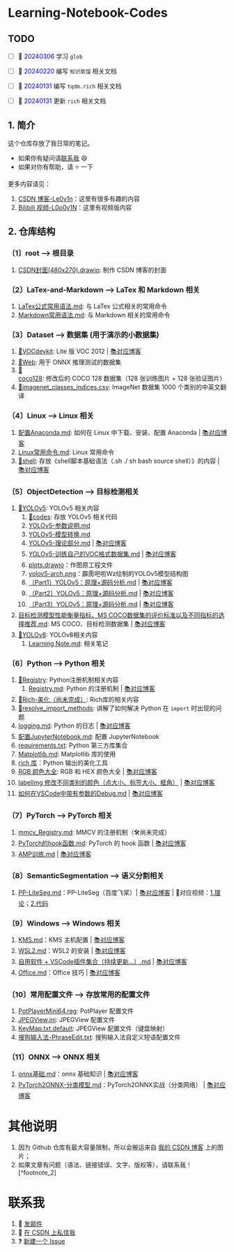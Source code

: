 # Learning-Notebook-Codes

## TODO

- [ ] 📔 <font color='blue'>20240306</font> 学习 `glob`
- [ ] 📔 <font color='blue'>20240220</font> 编写 `知识蒸馏` 相关文档
- [ ] 📔 <font color='blue'>20240131</font> 编写 `tqdm.rich` 相关文档
- [ ] 📔 <font color='blue'>20240131</font> 更新 `rich` 相关文档


## 1. 简介

这个仓库存放了我日常的笔记。
+ 如果你有疑问请[联系我](#contactme) :smile:
+ 如果对你有帮助，请 :star: 一下

更多内容请见：
1. [CSDN 博客-Le0v1n](https://blog.csdn.net/weixin_44878336)：这里有很多有趣的内容
2. [Bilibili 视频-L0o0v1N](https://space.bilibili.com/13187602)：这里有视频版内容

## 2. 仓库结构

### 〔1〕root --> 根目录

1. [CSDN封面(480x270).drawio](https://github.com/Le0v1n/Learning-Notebook-Codes/blob/main/CSDN%E5%B0%81%E9%9D%A2(480x270).drawio): 制作 CSDN 博客的封面
   
### 〔2〕LaTex-and-Markdown --> LaTex 和 Markdown 相关

1. [LaTex公式常用语法.md](https://github.com/Le0v1n/Learning-Notebook-Codes/blob/main/LaTex-and-Markdown/LaTex%E5%85%AC%E5%BC%8F%E5%B8%B8%E7%94%A8%E8%AF%AD%E6%B3%95.md): 与 LaTex 公式相关的常用命令
2. [Markdown常用语法.md](https://github.com/Le0v1n/Learning-Notebook-Codes/blob/main/LaTex-and-Markdown/Markdown%E5%B8%B8%E7%94%A8%E8%AF%AD%E6%B3%95.md): 与 Markdown 相关的常用命令

### 〔3〕Dataset --> 数据集 (用于演示的小数据集)
1. [📂VOCdevkit](https://github.com/Le0v1n/Learning-Notebook-Codes/tree/main/Datasets/VOCdevkit): Lite 版 VOC 2012 | [📚对应博客](https://blog.csdn.net/weixin_44878336/article/details/124540069)
2. [📂Web](https://github.com/Le0v1n/Learning-Notebook-Codes/tree/main/Datasets/Web): 用于 ONNX 推理测试的数据集
3. [📂coco128](https://github.com/Le0v1n/Learning-Notebook-Codes/tree/main/Datasets/coco128): 修改后的 COCO 128 数据集（128 张训练图片 + 128 张验证图片）
4. [📂imagenet_classes_indices.csv](https://github.com/Le0v1n/Learning-Notebook-Codes/blob/main/Datasets/imagenet_classes_indices.csv): ImageNet 数据集 1000 个类别的中英文翻译

### 〔4〕Linux --> Linux 相关
1. [配置Anaconda.md](https://github.com/Le0v1n/Learning-Notebook-Codes/blob/main/Linux/%E9%85%8D%E7%BD%AEAnaconda.md): 如何在 Linux 中下载、安装、配置 Anaconda | [📚对应博客](https://blog.csdn.net/weixin_44878336/article/details/133967607)
2. [Linux常用命令.md](https://github.com/Le0v1n/Learning-Notebook-Codes/blob/main/Linux/Linux%E5%B8%B8%E7%94%A8%E5%91%BD%E4%BB%A4.md): Linux 常用命令
3. [📂shell](https://github.com/Le0v1n/Learning-Notebook-Codes/tree/main/Linux/shell): 存放《shell脚本基础语法（.sh ./ sh bash source shell）》的内容 | [📚对应博客](https://blog.csdn.net/weixin_44878336/article/details/136059003)

### 〔5〕ObjectDetection --> 目标检测相关
1. [📂YOLOv5](https://github.com/Le0v1n/Learning-Notebook-Codes/tree/main/ObjectDetection/YOLOv5/): YOLOv5 相关内容
   1. [📂codes](https://github.com/Le0v1n/Learning-Notebook-Codes/tree/main/ObjectDetection/YOLOv5/codes): 存放 YOLOv5 相关代码
   2. [YOLOv5-参数说明.md](https://github.com/Le0v1n/Learning-Notebook-Codes/blob/main/ObjectDetection/YOLOv5/YOLOv5-%E5%8F%82%E6%95%B0%E8%AF%B4%E6%98%8E.md)
   3. [YOLOv5-模型转换.md](https://github.com/Le0v1n/Learning-Notebook-Codes/blob/main/ObjectDetection/YOLOv5/YOLOv5-%E6%A8%A1%E5%9E%8B%E8%BD%AC%E6%8D%A2.md)
   4. [YOLOv5-理论部分.md](https://github.com/Le0v1n/Learning-Notebook-Codes/blob/main/ObjectDetection/YOLOv5/YOLOv5-%E7%90%86%E8%AE%BA%E9%83%A8%E5%88%86.md) | [📚对应博客](https://blog.csdn.net/weixin_44878336/article/details/133901265)
   5. [YOLOv5-训练自己的VOC格式数据集.md](https://github.com/Le0v1n/Learning-Notebook-Codes/blob/main/ObjectDetection/YOLOv5/YOLOv5-%E8%AE%AD%E7%BB%83%E8%87%AA%E5%B7%B1%E7%9A%84VOC%E6%A0%BC%E5%BC%8F%E6%95%B0%E6%8D%AE%E9%9B%86.md) | [📚对应博客](https://blog.csdn.net/weixin_44878336/article/details/133915488)
   6. [plots.drawio](plots.drawio)：作图原工程文件
   7. [yolov5-arch.png](https://github.com/Le0v1n/Learning-Notebook-Codes/blob/main/ObjectDetection/YOLOv5/yolov5-arch.png)：霹雳吧啦Wz绘制的YOLOv5模型结构图
   8. [〔Part1〕YOLOv5：原理+源码分析.md](https://github.com/Le0v1n/Learning-Notebook-Codes/blob/main/ObjectDetection/YOLOv5/%E3%80%94Part1%E3%80%95YOLOv5%EF%BC%9A%E5%8E%9F%E7%90%86%2B%E6%BA%90%E7%A0%81%E5%88%86%E6%9E%90.md) | [📚对应博客](https://blog.csdn.net/weixin_44878336/article/details/136025658)
   9. [〔Part2〕YOLOv5：原理+源码分析.md](https://github.com/Le0v1n/Learning-Notebook-Codes/blob/main/ObjectDetection/YOLOv5/%E3%80%94Part2%E3%80%95YOLOv5%EF%BC%9A%E5%8E%9F%E7%90%86%2B%E6%BA%90%E7%A0%81%E5%88%86%E6%9E%90.md) | [📚对应博客](https://blog.csdn.net/weixin_44878336/article/details/136207890)
   10. [〔Part3〕YOLOv5：原理+源码分析.md](https://github.com/Le0v1n/Learning-Notebook-Codes/blob/main/ObjectDetection/YOLOv5/%E3%80%94Part3%E3%80%95YOLOv5%EF%BC%9A%E5%8E%9F%E7%90%86%2B%E6%BA%90%E7%A0%81%E5%88%86%E6%9E%90.md) | [📚对应博客](TODO)
2. [目标检测模型性能衡量指标、MS COCO数据集的评价标准以及不同指标的选择推荐.md](https://github.com/Le0v1n/Learning-Notebook-Codes/blob/main/ObjectDetection/%E7%9B%AE%E6%A0%87%E6%A3%80%E6%B5%8B%E6%A8%A1%E5%9E%8B%E6%80%A7%E8%83%BD%E8%A1%A1%E9%87%8F%E6%8C%87%E6%A0%87%E3%80%81MS%20COCO%E6%95%B0%E6%8D%AE%E9%9B%86%E7%9A%84%E8%AF%84%E4%BB%B7%E6%A0%87%E5%87%86%E4%BB%A5%E5%8F%8A%E4%B8%8D%E5%90%8C%E6%8C%87%E6%A0%87%E7%9A%84%E9%80%89%E6%8B%A9%E6%8E%A8%E8%8D%90.md): MS COCO、目标检测数据集 | [📚对应博客](https://blog.csdn.net/weixin_44878336/article/details/124650328)
3. [📂YOLOv8](https://github.com/Le0v1n/Learning-Notebook-Codes/tree/main/ObjectDetection/YOLOv8): YOLOv8相关内容
   1. [Learning Note.md](https://github.com/Le0v1n/Learning-Notebook-Codes/blob/main/ObjectDetection/YOLOv8/Learning%20Note.md): 相关笔记

### 〔6〕Python --> Python 相关
1. [📂Registry](https://github.com/Le0v1n/Learning-Notebook-Codes/tree/main/Python/Registry): Python注册机制相关内容
   1. [Registry.md](https://github.com/Le0v1n/Learning-Notebook-Codes/blob/main/Python/Registry/Registry.md): Python 的注册机制 | [📚对应博客](https://blog.csdn.net/weixin_44878336/article/details/133887655)
2. [📂Rich-美化（尚未完成）](https://github.com/Le0v1n/Learning-Notebook-Codes/tree/main/Python/Rich-%E7%BE%8E%E5%8C%96): Rich库的相关内容
3. [📂resolve_import_methods](https://github.com/Le0v1n/Learning-Notebook-Codes/tree/main/Python/resolve_import_methods): 讲解了如何解决 Python 在 `import` 时出现的问题
4. [logging.md](https://github.com/Le0v1n/Learning-Notebook-Codes/blob/main/Python/Python%E7%9A%84logging%E6%A8%A1%E5%9D%97%EF%BC%88%E6%97%A5%E5%BF%97%E3%80%81DEBUG%E3%80%81INFO%E3%80%81WARNING%E3%80%81ERROR%E3%80%81CRITICAL%EF%BC%89.md): Python 的日志 | [📚对应博客](https://blog.csdn.net/weixin_44878336/article/details/133868928)
5. [配置JupyterNotebook.md](https://github.com/Le0v1n/Learning-Notebook-Codes/blob/main/Python/%E9%85%8D%E7%BD%AEJupyterNotebook.md): 配置 JupyterNotebook
6. [requirements.txt](https://github.com/Le0v1n/Learning-Notebook-Codes/blob/main/Python/requirements.txt): Python 第三方库集合
7. [Matplotlib.md](https://github.com/Le0v1n/Learning-Notebook-Codes/blob/main/Python/Matplotlib.md): Matplotlib 库的使用
8. [rich 库](https://github.com/Le0v1n/Learning-Notebook-Codes/blob/main/Python/Rich-%E7%BE%8E%E5%8C%96/rich-%E7%BE%8E%E5%8C%96-%E5%BA%93.md)：Python 输出的美化工具
9.  [RGB 颜色大全](https://github.com/Le0v1n/Learning-Notebook-Codes/blob/main/Python/color_list.md): RGB 和 HEX 颜色大全 | [📚对应博客](https://blog.csdn.net/weixin_44878336/article/details/135003274)
10. [labelImg 修改不同类别的颜色（点大小、标签大小、框角）](https://github.com/Le0v1n/Learning-Notebook-Codes/blob/main/Python/labelImg%E4%BF%AE%E6%94%B9%E4%B8%8D%E5%90%8C%E7%B1%BB%E5%88%AB%E7%9A%84%E9%A2%9C%E8%89%B2.md) | [📚对应博客](https://blog.csdn.net/weixin_44878336/article/details/135002957)
11. [如何在VSCode中带有参数的Debug.md](https://github.com/Le0v1n/Learning-Notebook-Codes/blob/main/Python/%E5%A6%82%E4%BD%95%E5%9C%A8VSCode%E4%B8%AD%E5%B8%A6%E6%9C%89%E5%8F%82%E6%95%B0%E7%9A%84Debug.md) | [📚对应博客](https://blog.csdn.net/weixin_44878336/article/details/136252019)

### 〔7〕PyTorch --> PyTorch 相关
1. [mmcv_Registry.md](https://github.com/Le0v1n/Learning-Notebook-Codes/tree/main/PyTorch/mmcv_Registry): MMCV 的注册机制（:hammer_and_wrench:尚未完成）
2. [PyTorch的hook函数.md](https://github.com/Le0v1n/Learning-Notebook-Codes/blob/main/PyTorch/PyTorch%E7%9A%84hook%E5%87%BD%E6%95%B0%EF%BC%88register_hook%E3%80%81register_forward_hook%E3%80%81register_backward_hook%E3%80%81register_forward_pre_hook%EF%BC%89.md): PyTorch 的 hook 函数 | [📚对应博客](https://blog.csdn.net/weixin_44878336/article/details/133859089)
3. [AMP训练.md](https://github.com/Le0v1n/Learning-Notebook-Codes/blob/main/PyTorch/AMP%E8%AE%AD%E7%BB%83.md) | [📚对应博客](https://blog.csdn.net/weixin_44878336/article/details/136071842)

### 〔8〕SemanticSegmentation --> 语义分割相关
1. [PP-LiteSeg.md](https://github.com/Le0v1n/Learning-Notebook-Codes/blob/main/SemanticSegmentation/PP-LiteSeg.md)：PP-LiteSeg（百度飞桨）| [📚对应博客](https://blog.csdn.net/weixin_44878336/article/details/132211283) | 🎥对应视频：[1.理论](https://www.bilibili.com/video/BV1Xr4y1d7Y2)；[2.代码](https://www.bilibili.com/video/BV18p4y1P7dG)

### 〔9〕Windows --> Windows 相关
 1.  [KMS.md](https://github.com/Le0v1n/Learning-Notebook-Codes/blob/main/Windows/KMS%20Host.md)：KMS 主机配置 | [📚对应博客](https://blog.csdn.net/weixin_44878336/article/details/133934093)
 2.  [WSL2.md](https://github.com/Le0v1n/Learning-Notebook-Codes/blob/main/Windows/WSL2.md)：WSL2 的安装 | [📚对应博客](https://blog.csdn.net/weixin_44878336/article/details/133967607)
 3.  [自用软件 + VSCode插件集合（持续更新...）.md](https://github.com/Le0v1n/Learning-Notebook-Codes/blob/main/Windows/%E8%87%AA%E7%94%A8%E8%BD%AF%E4%BB%B6%20%2B%20VSCode%E6%8F%92%E4%BB%B6%E9%9B%86%E5%90%88%EF%BC%88%E6%8C%81%E7%BB%AD%E6%9B%B4%E6%96%B0...%EF%BC%89.md) | [📚对应博客](https://blog.csdn.net/weixin_44878336/article/details/133272093)
 4.  [Office.md](https://github.com/Le0v1n/Learning-Notebook-Codes/blob/main/Windows/Office/Office.md)：Office 技巧 | [📚对应博客](https://blog.csdn.net/weixin_44878336/article/details/133986172)

### 〔10〕常用配置文件 --> 存放常用的配置文件
1.  [PotPlayerMini64.reg](https://github.com/Le0v1n/Learning-Notebook-Codes/blob/main/%E5%B8%B8%E7%94%A8%E9%85%8D%E7%BD%AE%E6%96%87%E4%BB%B6/PotPlayerMini64.reg): PotPlayer 配置文件
2.  [JPEGView.ini](https://github.com/Le0v1n/Learning-Notebook-Codes/blob/main/%E5%B8%B8%E7%94%A8%E9%85%8D%E7%BD%AE%E6%96%87%E4%BB%B6/JPEGView.ini): JPEGView 配置文件
3.  [KeyMap.txt.default](https://github.com/Le0v1n/Learning-Notebook-Codes/blob/main/%E5%B8%B8%E7%94%A8%E9%85%8D%E7%BD%AE%E6%96%87%E4%BB%B6/KeyMap.txt.default): JPEGView 配置文件（键盘映射）
4.  [搜狗输入法-PhraseEdit.txt](https://github.com/Le0v1n/Learning-Notebook-Codes/blob/main/%E5%B8%B8%E7%94%A8%E9%85%8D%E7%BD%AE%E6%96%87%E4%BB%B6/%E6%90%9C%E7%8B%97%E8%BE%93%E5%85%A5%E6%B3%95-PhraseEdit.txt): 搜狗输入法自定义短语配置文件

### 〔11〕ONNX --> ONNX 相关
1.  [onnx基础.md](https://github.com/Le0v1n/Learning-Notebook-Codes/blob/main/ONNX/onnx%E5%9F%BA%E7%A1%80.md)：onnx 基础知识 | [📚对应博客](https://blog.csdn.net/weixin_44878336/article/details/135820896)
2.  [PyTorch2ONNX-分类模型.md](https://github.com/Le0v1n/Learning-Notebook-Codes/blob/main/ONNX/PyTorch2ONNX-%E5%88%86%E7%B1%BB%E6%A8%A1%E5%9E%8B.md)：PyTorch2ONNX实战（分类网络） | [📚对应博客]()

# 其他说明

1. 因为 Github 仓库有最大容量限制，所以会搬运来自 [我的 CSDN 博客]((https://blog.csdn.net/weixin_44878336)) 上的图片；
2. 如果文章有问题（语法、链接错误、文字、版权等），请联系我！[^footnote_2]


# 联系我 <a id='contactme'></a>

1. :e-mail: [发邮件](mailto:zjkljd@163.com)
2. :speech_balloon: [在 CSDN 上私信我](https://blog.csdn.net/weixin_44878336)
3. ❓ [新建一个 Issue](https://github.com/Le0v1n/Learning-Notebook-Codes/issues/new/choose)
